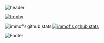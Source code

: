 ![header](https://capsule-render.vercel.app/api?type=wave&color=auto&height=300&section=header&text=Suin%21&fontSize=90)

<!--
**immof/immof** is a ✨ _special_ ✨ repository because its `README.md` (this file) appears on your GitHub profile.

Here are some ideas to get you started:

- 🔭 I’m currently working on ...
- 🌱 I’m currently learning ...
- 👯 I’m looking to collaborate on ...
- 🤔 I’m looking for help with ...
- 💬 Ask me about ...
- 📫 How to reach me: ...
- 😄 Pronouns: ...
- ⚡ Fun fact: ...
-->
[![trophy](https://github-profile-trophy.vercel.app/?username=immof&row=1)](https://github.com/ryo-ma/github-profile-trophy)

![immof's github stats](https://github-readme-stats.vercel.app/api?username=immof&show_icons=true)
[![immof's github stats](https://github-readme-stats.vercel.app/api/top-langs/?username=immof&show_icons=true&hide_border=true&title_color=004386&icon_color=004386&layout=compact)](https://github.com/immof)


![Footer](https://capsule-render.vercel.app/api?type=waving&color=auto&height=200&section=footer)
